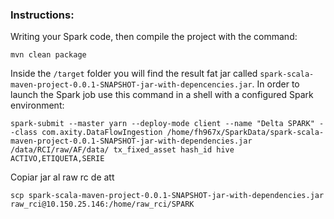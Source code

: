 ### Instructions:


Writing your Spark code, then compile the project with the command:

```mvn clean package```

Inside the ```/target``` folder you will find the result fat jar called ```spark-scala-maven-project-0.0.1-SNAPSHOT-jar-with-depencencies.jar```. In order to launch the Spark job use this command in a shell with a configured Spark environment:

    spark-submit --master yarn --deploy-mode client --name "Delta SPARK" --class com.axity.DataFlowIngestion /home/fh967x/SparkData/spark-scala-maven-project-0.0.1-SNAPSHOT-jar-with-dependencies.jar /data/RCI/raw/AF/data/ tx_fixed_asset hash_id hive ACTIVO,ETIQUETA,SERIE



Copiar jar al raw rc de att

```scp spark-scala-maven-project-0.0.1-SNAPSHOT-jar-with-dependencies.jar  raw_rci@10.150.25.146:/home/raw_rci/SPARK```
